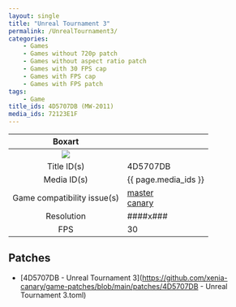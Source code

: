 ```yaml
---
layout: single
title: "Unreal Tournament 3"
permalink: /UnrealTournament3/
categories:
    - Games
    - Games without 720p patch
    - Games without aspect ratio patch
    - Games with 30 FPS cap
    - Games with FPS cap
    - Games with FPS patch
tags:
    - Game
title_ids: 4D5707DB (MW-2011)
media_ids: 72123E1F
---
```


| Boxart                      |                                                                            |
| :----:                      | :-                                                                         |
| ![](https://download-ssl.xbox.com/content/images/66acd000-77fe-1000-9115-d8024d5707db/1033/boxartlg.jpg) |
| Title ID(s)                 | 4D5707DB                                                                   |
| Media ID(s)                 | {{ page.media_ids }}                                                        |
| Game compatibility issue(s) | [master](https://github.com/xenia-project/game-compatibility/issues/)<br>[canary](https://github.com/xenia-canary/game-compatibility/issues/) |
| Resolution                  | ####x###                                                                   |
| FPS                         | 30                                                                         |

## Patches
* [4D5707DB - Unreal Tournament 3](https://github.com/xenia-canary/game-patches/blob/main/patches/4D5707DB - Unreal Tournament 3.toml)

<!--This page was generated by a script. You can remove this comment once the page is verified to be free of mistakes.-->
